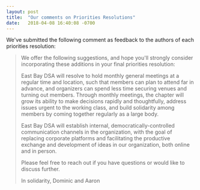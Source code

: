 ```yaml
---
layout: post
title:  "Our comments on Priorities Resolutions"
date:   2018-04-08 16:40:08 -0700
---
```


We've submitted the following comment as feedback to the authors of each priorities resolution:

> We offer the following suggestions, and hope you'll strongly consider incorporating these additions in your final priorities resolution:
>
> East Bay DSA will resolve to hold monthly general meetings at a regular time and location, such that members can plan to attend far in advance, and organizers can spend less time securing venues and turning out members. Through monthly meetings, the chapter will grow its ability to make decisions rapidly and thoughtfully, address issues urgent to the working class, and build solidarity among members by coming together regularly as a large body.
>
> East Bay DSA will establish internal, democratically-controlled communication channels in the organization, with the goal of replacing corporate platforms and facilitating the productive exchange and development of ideas in our organization, both online and in person.
>
> Please feel free to reach out if you have questions or would like to discuss further.
>
> In solidarity, Dominic and Aaron
